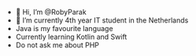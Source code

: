 - 👋 Hi, I’m @RobyParak
- 🌱 I’m currently 4th year IT student in the Netherlands
- Java is my favourite language
- Currently learning Kotlin and Swift
- Do not ask me about PHP

<!---
RobyParak/RobyParak is a ✨ special ✨ repository because its `README.md` (this file) appears on your GitHub profile.
You can click the Preview link to take a look at your changes.
--->
